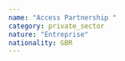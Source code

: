 ```yaml
---
name: "Access Partnership "
category: private_sector
nature: "Entreprise"
nationality: GBR
---
```

    